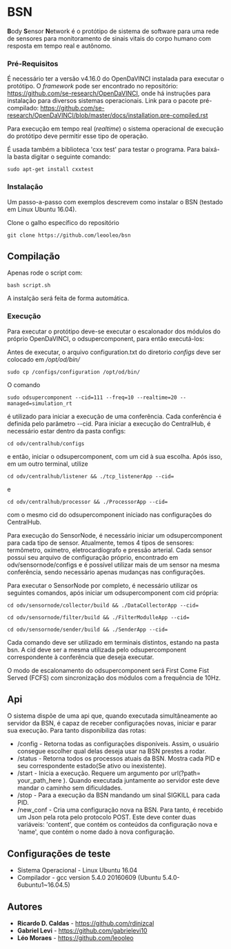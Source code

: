 # BSN

**B**ody **S**ensor **N**etwork é o protótipo de sistema de software para uma rede de sensores para monitoramento de sinais vitais do corpo humano com resposta em tempo real e autônomo.

### Pré-Requisitos

É necessário ter a versão v4.16.0 do OpenDaVINCI instalada para executar o 
protótipo. O *framework* pode ser encontrado no repositório: 
https://github.com/se-research/OpenDaVINCI, onde há instruções para 
instalação para diversos sistemas operacionais. Link para o pacote 
pré-compilado: https://github.com/se-research/OpenDaVINCI/blob/master/docs/installation.pre-compiled.rst

Para execução em tempo real (*realtime*) o sistema operacional de execução do protótipo deve permitir esse tipo de operação. 

É usada também a biblioteca 'cxx test' para testar o programa. Para 
baixá-la basta digitar o seguinte comando:

```
sudo apt-get install cxxtest
```

### Instalação

Um passo-a-passo com exemplos descrevem como instalar o BSN (testado em Linux Ubuntu 16.04).

Clone o galho específico do repositório

```
git clone https://github.com/leooleo/bsn
```

## Compilação

Apenas rode o script com:

```
bash script.sh
```

A instalção será feita de forma automática.

### Execução

Para executar o protótipo deve-se executar o escalonador dos módulos do próprio OpenDaVINCI, o odsupercomponent, para então executá-los:

Antes de executar, o arquivo configuration.txt do diretorio *configs* deve ser colocado em */opt/od/bin/*

```
sudo cp /configs/configuration /opt/od/bin/
```
O comando 

```
sudo odsupercomponent --cid=111 --freq=10 --realtime=20 --managed=simulation_rt
```
é utilizado para iniciar a execução de uma conferência. Cada conferência é definida pelo parâmetro --cid. Para iniciar a execução do CentralHub, é necessário estar dentro da pasta configs:

```
cd odv/centralhub/configs
```
e então, iniciar o odsupercomponent, com um cid à sua escolha. Após isso, em um outro terminal, utilize
```
cd odv/centralhub/listener && ./tcp_listenerApp --cid=
```
e 
```
cd odv/centralhub/processor && ./ProcessorApp --cid= 
```
com o mesmo cid do odsupercomponent iniciado nas configurações do CentralHub. 

Para execução do SensorNode, é necessário iniciar um odsupercomponent para cada tipo de sensor. Atualmente, temos 4 tipos de sensores: termômetro, oxímetro, eletrocardíografo e pressão arterial. Cada sensor possui seu arquivo de configuração próprio, encontrado em odv/sensornode/configs e é possível utilizar mais de um sensor na mesma conferência, sendo necessário apenas mudanças nas configurações.

Para executar o SensorNode por completo, é necessário utilizar os seguintes comandos, após iniciar um odsupercomponent com cid própria:
```
cd odv/sensornode/collector/build && ./DataCollectorApp --cid=
```
```
cd odv/sensornode/filter/build && ./FilterModulleApp --cid=
```
```
cd odv/sensornode/sender/build && ./SenderApp --cid=
```
Cada comando deve ser utilizado em terminais distintos, estando na pasta bsn. A cid deve ser a mesma utilizada pelo odsupercomponent correspondente à conferência que deseja executar.

O modo de escalonamento do odsupercomponent será First Come Fist Served (FCFS) com sincronização dos módulos com a frequência de 10Hz.

## Api
O sistema dispõe de uma api que, quando executada simultâneamente ao servidor da BSN, é capaz de receber configurações novas, iniciar e parar sua execução. Para tanto disponibiliza das rotas:
* /config - Retorna todas as configurações disponíveis. Assim, o usuário consegue escolher qual delas deseja usar na BSN prestes a rodar.
* /status - Retorna todos os processos atuais da BSN. Mostra cada PID e seu correspondente estado(Se ativo ou inexistente).
* /start  - Inicia a execução. Requere um argumento por url(?path= your_path_here ). Quando executada juntamente ao servidor este deve mandar o caminho sem dificuldades.
* /stop   - Para a execução da BSN mandando um sinal SIGKILL para cada PID.
* /new_conf - Cria uma configuração nova na BSN. Para tanto, é recebido um Json pela rota pelo protocolo POST. Este deve conter duas variáveis: 'content', que contém os conteúdos da configuração nova e 'name', que contém o nome dado à nova configuração. 

## Configurações de teste

* Sistema Operacional - Linux Ubuntu 16.04
* Compilador -  gcc version 5.4.0 20160609 (Ubuntu 5.4.0-6ubuntu1~16.04.5)

## Autores

* **Ricardo D. Caldas** - https://github.com/rdinizcal
* **Gabriel Levi** - https://github.com/gabrielevi10
* **Léo Moraes** - https://github.com/leooleo 
